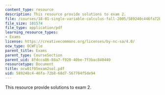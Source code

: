 ```yaml
---
content_type: resource
description: This resource provide solutions to exam 2.
file: /courses/18-01-single-variable-calculus-fall-2005/589240c446fa72b868d7567704f5de94_ocw01f05exam2sol.pdf
file_size: 101574
file_type: application/pdf
learning_resource_types:
- Exams
license: https://creativecommons.org/licenses/by-nc-sa/4.0/
ocw_type: OCWFile
parent_title: Exams
parent_type: CourseSection
parent_uid: 8fdcca86-88a7-f920-40be-7f3bac840440
resourcetype: Document
title: ocw01f05exam2sol.pdf
uid: 589240c4-46fa-72b8-68d7-567704f5de94
---
```

This resource provide solutions to exam 2.